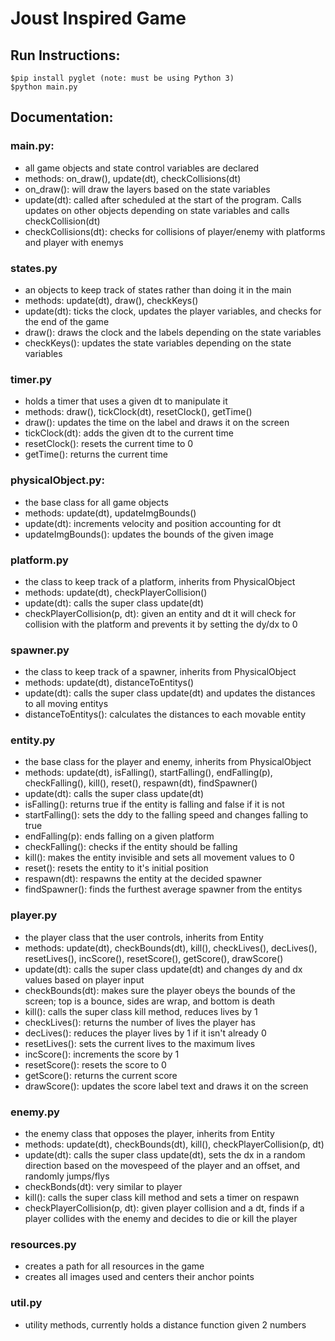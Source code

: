 # Joust Inspired Game

## Run Instructions:
	$pip install pyglet (note: must be using Python 3)
	$python main.py

## Documentation:
### main.py:
- all game objects and state control variables are declared
- methods: on_draw(), update(dt), checkCollisions(dt)
- on_draw(): will draw the layers based on the state variables
- update(dt): called after scheduled at the start of the program.  Calls updates on other objects depending on state variables and calls checkCollision(dt)
- checkCollisions(dt): checks for collisions of player/enemy with platforms and player with enemys

### states.py
- an objects to keep track of states rather than doing it in the main
- methods: update(dt), draw(), checkKeys()
- update(dt): ticks the clock, updates the player variables, and checks for the end of the game
- draw(): draws the clock and the labels depending on the state variables
- checkKeys(): updates the state variables depending on the state variables

### timer.py
- holds a timer that uses a given dt to manipulate it
- methods: draw(), tickClock(dt), resetClock(), getTime()
- draw(): updates the time on the label and draws it on the screen
- tickClock(dt): adds the given dt to the current time
- resetClock(): resets the current time to 0
- getTime(): returns the current time

### physicalObject.py:
- the base class for all game objects
- methods: update(dt), updateImgBounds()
- update(dt): increments velocity and position accounting for dt
- updateImgBounds(): updates the bounds of the given image

### platform.py
- the class to keep track of a platform, inherits from PhysicalObject
- methods: update(dt), checkPlayerCollision()
- update(dt): calls the super class update(dt)
- checkPlayerCollision(p, dt): given an entity and dt it will check for collision with the platform and prevents it by setting the dy/dx to 0

### spawner.py
- the class to keep track of a spawner, inherits from PhysicalObject
- methods: update(dt), distanceToEntitys()
- update(dt): calls the super class update(dt) and updates the distances to all moving entitys
- distanceToEntitys(): calculates the distances to each movable entity

### entity.py
- the base class for the player and enemy, inherits from PhysicalObject
- methods: update(dt), isFalling(), startFalling(), endFalling(p), checkFalling(), kill(), reset(), respawn(dt), findSpawner()
- update(dt): calls the super class update(dt)
- isFalling(): returns true if the entity is falling and false if it is not
- startFalling(): sets the ddy to the falling speed and changes falling to true
- endFalling(p): ends falling on a given platform
- checkFalling(): checks if the entity should be falling
- kill(): makes the entity invisible and sets all movement values to 0
- reset(): resets the entity to it's initial position
- respawn(dt): respawns the entity at the decided spawner
- findSpawner(): finds the furthest average spawner from the entitys

### player.py
- the player class that the user controls, inherits from Entity
- methods: update(dt), checkBounds(dt), kill(), checkLives(), decLives(), resetLives(), incScore(), resetScore(), getScore(), drawScore()
- update(dt): calls the super class update(dt) and changes dy and dx values based on player input
- checkBounds(dt): makes sure the player obeys the bounds of the screen; top is a bounce, sides are wrap, and bottom is death
- kill(): calls the super class kill method, reduces lives by 1
- checkLives(): returns the number of lives the player has
- decLives(): reduces the player lives by 1 if it isn't already 0
- resetLives(): sets the current lives to the maximum lives
- incScore(): increments the score by 1
- resetScore(): resets the score to 0
- getScore(): returns the current score
- drawScore(): updates the score label text and draws it on the screen

### enemy.py
- the enemy class that opposes the player, inherits from Entity
- methods: update(dt), checkBounds(dt), kill(), checkPlayerCollision(p, dt)
- update(dt): calls the super class update(dt), sets the dx in a random direction based on the movespeed of the player and an offset, and randomly jumps/flys
- checkBonds(dt): very similar to player
- kill(): calls the super class kill method and sets a timer on respawn
- checkPlayerCollision(p, dt): given player collision and a dt, finds if a player collides with the enemy and decides to die or kill the player

### resources.py
- creates a path for all resources in the game
- creates all images used and centers their anchor points

### util.py
- utility methods, currently holds a distance function given 2 numbers
